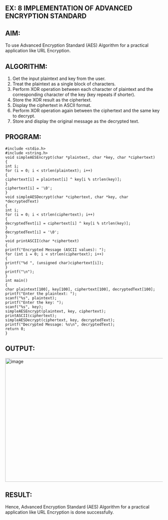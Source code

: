 ## EX: 8 IMPLEMENTATION OF ADVANCED ENCRYPTION STANDARD

## AIM:
To use Advanced Encryption Standard (AES) Algorithm for a practical application like URL Encryption.

## ALGORITHM:
1.	Get the input plaintext and key from the user.
2.	Treat the plaintext as a single block of characters.
3.	Perform XOR operation between each character of plaintext and the corresponding character of the key (key repeats if shorter).
4.	Store the XOR result as the ciphertext.
5.	Display the ciphertext in ASCII format.
6.	Perform XOR operation again between the ciphertext and the same key to decrypt.
7.	Store and display the original message as the decrypted text.

## PROGRAM:
```
#include <stdio.h> 
#include <string.h> 
void simpleAESEncrypt(char *plaintext, char *key, char *ciphertext) 
{ 
int i; 
for (i = 0; i < strlen(plaintext); i++) 
{ 
ciphertext[i] = plaintext[i] ^ key[i % strlen(key)]; 
} 
ciphertext[i] = '\0'; 
} 
void simpleAESDecrypt(char *ciphertext, char *key, char *decryptedText) 
{ 
int i; 
for (i = 0; i < strlen(ciphertext); i++) 
{                                                                
decryptedText[i] = ciphertext[i] ^ key[i % strlen(key)]; 
} 
decryptedText[i] = '\0'; 
} 
void printASCII(char *ciphertext) 
{ 
printf("Encrypted Message (ASCII values): "); 
for (int i = 0; i < strlen(ciphertext); i++) 
{ 
printf("%d ", (unsigned char)ciphertext[i]); 
} 
printf("\n"); 
} 
int main() 
{ 
char plaintext[100], key[100], ciphertext[100], decryptedText[100]; 
printf("Enter the plaintext: "); 
scanf("%s", plaintext); 
printf("Enter the key: ");  
scanf("%s", key);  
simpleAESEncrypt(plaintext, key, ciphertext); 
printASCII(ciphertext);  
simpleAESDecrypt(ciphertext, key, decryptedText); 
printf("Decrypted Message: %s\n", decryptedText); 
return 0; 
}
```
## OUTPUT:
<img width="971" height="394" alt="image" src="https://github.com/user-attachments/assets/9217d83a-5ac2-47e7-a60c-fd1aca7e0a5b" />

## RESULT:
Hence, Advanced Encryption Standard (AES) Algorithm for a practical application like URL Encryption is done successfully.
